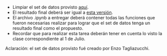 - Limpiar el set de datos provisto [aquí](https://raw.githubusercontent.com/materiasipm/materiasipm.github.io/master/taller6to/datos.csv). 
- El resultado final deberá ser igual a [esta versión](https://raw.githubusercontent.com/materiasipm/materiasipm.github.io/master/taller6to/datos_limpios.csv).
- El archivo .ipynb a entregar deberá contener todas las funciones que fueron necesarias realizar para lograr que 
el set de datos tenga un resultado final como el propuesto.
- Recordar que para realizar esta tarea deberán tener en cuenta lo visto la clase correspondiente al 1 de Julio.









Aclaración: el set de datos provisto fué creado por Enzo Tagliazucchi.



